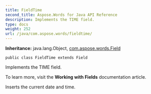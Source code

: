 ```yaml
---
title: FieldTime
second_title: Aspose.Words for Java API Reference
description: Implements the TIME field.
type: docs
weight: 252
url: /java/com.aspose.words/fieldtime/
---
```


**Inheritance:**
java.lang.Object, [com.aspose.words.Field](../../com.aspose.words/field)
```
public class FieldTime extends Field
```

Implements the TIME field.

To learn more, visit the **Working with Fields** documentation article.

Inserts the current date and time.

